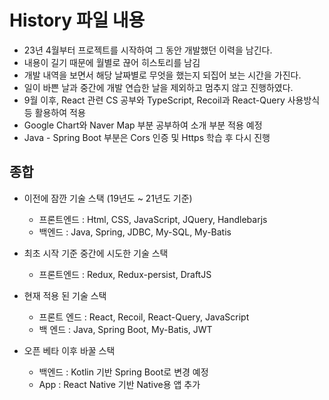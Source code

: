 # History 파일 내용

- 23년 4월부터 프로젝트를 시작하여 그 동안 개발했던 이력을 남긴다.
- 내용이 길기 때문에 월별로 끊어 히스토리를 남김
- 개발 내역을 보면서 해당 날짜별로 무엇을 했는지 되집어 보는 시간을 가진다.
- 일이 바쁜 날과 중간에 개발 연습한 날을 제외하고 멈추지 않고 진행하였다. 
- 9월 이후, React 관련 CS 공부와 TypeScript, Recoil과 React-Query 사용방식 등 활용하여 적용
- Google Chart와 Naver Map 부분 공부하여 소개 부분 적용 예정
- Java - Spring Boot 부분은 Cors 인증 및 Https 학습 후 다시 진행


## 종합

- 이전에 잠깐 기술 스택 (19년도 ~ 21년도 기준)
  - 프론트엔드 : Html, CSS, JavaScript, JQuery, Handlebarjs
  - 백엔드 : Java, Spring, JDBC, My-SQL, My-Batis

- 최초 시작 기준 중간에 시도한 기술 스택
  - 프론트엔드 : Redux, Redux-persist, DraftJS

- 현재 적용 된 기술 스택
  - 프론트 엔드 : React, Recoil, React-Query, JavaScript
  - 백 엔드 : Java, Spring Boot, My-Batis, JWT

- 오픈 베타 이후 바꿀 스택
  - 백엔드 : Kotlin 기반 Spring Boot로 변경 예정
  - App : React Native 기반 Native용 앱 추가